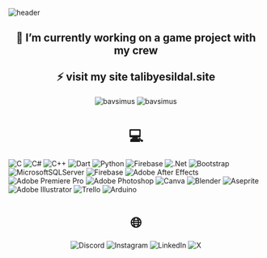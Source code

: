 ![header](https://capsule-render.vercel.app/api?type=waving&color=0:42FF00,100:0F0F0F&text=Hi,%20I%27m%20Talib!%20%F0%9F%91%8B&animation=scaleIn&height=200&&fontSize=24&fontAlignY=40&fontAlign=50&fontColor=FFFFFF)

## <h2 align="center">🔭 I’m currently working on a game project with my crew<br><br>⚡ visit my site talibyesildal.site</h2>

<p align="center"><img align="center" src="https://github-readme-streak-stats.herokuapp.com/?user=bavsimus&theme=shadow_green&hide_border=false" alt="bavsimus" />
<img align="center" src="https://github-readme-stats.vercel.app/api/top-langs/?username=bavsimus&theme=shadow_green&hide_border=false&include_all_commits=true&count_private=false&layout=compact" alt="bavsimus" />
</p><h1 align="center"></h1>

<h1 align="center">💻</h1>

![C](https://img.shields.io/badge/c-%2300599C.svg?style=flat&logo=c&logoColor=white) ![C#](https://img.shields.io/badge/c%23-%23239120.svg?style=flat&logo=csharp&logoColor=white) ![C++](https://img.shields.io/badge/c++-%2300599C.svg?style=flat&logo=c%2B%2B&logoColor=white) ![Dart](https://img.shields.io/badge/dart-%230175C2.svg?style=flat&logo=dart&logoColor=white) ![Python](https://img.shields.io/badge/python-3670A0?style=flat&logo=python&logoColor=ffdd54) ![Firebase](https://img.shields.io/badge/firebase-%23039BE5.svg?style=flat&logo=firebase) ![.Net](https://img.shields.io/badge/.NET-5C2D91?style=flat&logo=.net&logoColor=white) ![Bootstrap](https://img.shields.io/badge/bootstrap-%238511FA.svg?style=flat&logo=bootstrap&logoColor=white) ![MicrosoftSQLServer](https://img.shields.io/badge/Microsoft%20SQL%20Server-CC2927?style=flat&logo=microsoft%20sql%20server&logoColor=white) ![Firebase](https://img.shields.io/badge/firebase-a08021?style=flat&logo=firebase&logoColor=ffcd34) ![Adobe After Effects](https://img.shields.io/badge/Adobe%20After%20Effects-9999FF.svg?style=flat&logo=Adobe%20After%20Effects&logoColor=white) ![Adobe Premiere Pro](https://img.shields.io/badge/Adobe%20Premiere%20Pro-9999FF.svg?style=flat&logo=Adobe%20Premiere%20Pro&logoColor=white) ![Adobe Photoshop](https://img.shields.io/badge/adobe%20photoshop-%2331A8FF.svg?style=flat&logo=adobe%20photoshop&logoColor=white) ![Canva](https://img.shields.io/badge/Canva-%2300C4CC.svg?style=flat&logo=Canva&logoColor=white) ![Blender](https://img.shields.io/badge/blender-%23F5792A.svg?style=flat&logo=blender&logoColor=white) ![Aseprite](https://img.shields.io/badge/Aseprite-FFFFFF?style=flat&logo=Aseprite&logoColor=#7D929E) ![Adobe Illustrator](https://img.shields.io/badge/adobe%20illustrator-%23FF9A00.svg?style=flat&logo=adobe%20illustrator&logoColor=white) ![Trello](https://img.shields.io/badge/Trello-%23026AA7.svg?style=flat&logo=Trello&logoColor=white) ![Arduino](https://img.shields.io/badge/-Arduino-00979D?style=flat&logo=Arduino&logoColor=white)

<h1 align="center">🌐</h1>
<p align="center">
    <img src="https://img.shields.io/badge/Discord-%237289DA.svg?logo=discord&logoColor=white)](https://discord.gg/209384013645873162" alt="Discord" url="https://discord.gg/pjJrfaKGNZ">
    <img src="https://img.shields.io/badge/Instagram-%23E4405F.svg?logo=Instagram&logoColor=white" alt="Instagram" url="">
    <img src="https://img.shields.io/badge/LinkedIn-%230077B5.svg?logo=linkedin&logoColor=white" alt="LinkedIn" url="">
    <img src="https://img.shields.io/badge/X-black.svg?logo=X&logoColor=white" alt="X" url="">
</p>

